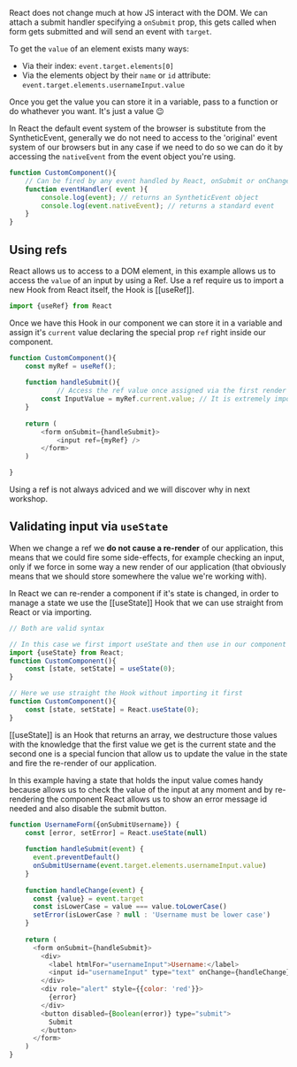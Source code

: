 React does not change much at how JS interact with the DOM. We can attach a submit handler specifying a `onSubmit` prop, this gets called when form gets submitted and will send an event with `target`.

To get the `value` of an element exists many ways:
* Via their index: `event.target.elements[0]`
* Via the elements object by their `name` or `id` attribute: `event.target.elements.usernameInput.value`

Once you get the value you can store it in a variable, pass to a function or do whathever you want. It's just a value 😉

In React the default event system of the browser is substitute from the SyntheticEvent, generally we do not need to access to the 'original' event system of our browsers but in any case if we need to do so we can do it by accessing the `nativeEvent` from the event object you're using.
```js
function CustomComponent(){
	// Can be fired by any event handled by React, onSubmit or onChange for example
	function eventHandler( event ){
		console.log(event); // returns an SyntheticEvent object
		console.log(event.nativeEvent); // returns a standard event
	}
}
```
## Using refs
React allows us to access to a DOM element, in this example allows us to access the `value` of an input by using a Ref. Use a ref require us to import a new Hook from React itself, the Hook is [[useRef]].
```js
import {useRef} from React
```
Once we have this Hook in our component we can store it in a variable and assign it's `current` value declaring the special prop `ref` right inside our component.
```js
function CustomComponent(){
	const myRef = useRef();
	
	function handleSubmit(){
			// Access the ref value once assigned via the first render of the component
		const InputValue = myRef.current.value; // It is extremely important to use current
	}
	
	return (
		<form onSubmit={handleSubmit}>
			<input ref={myRef} />
		</form>
	)

}
```
Using a ref is not always adviced and we will discover why in next workshop.
## Validating input via `useState`
When we change a ref we **do not cause a re-render** of our application, this means that we could fire some side-effects, for example checking an input, only if we force in some way a new render of our application (that obviously means that we should store somewhere the value we're working with).

In React we can re-render a component if it's state is changed, in order to manage a state we use the [[useState]] Hook that we can use straight from React or via importing.
```js
// Both are valid syntax

// In this case we first import useState and then use in our component
import {useState} from React;
function CustomComponent(){
	const [state, setState] = useState(0);
}

// Here we use straight the Hook without importing it first
function CustomComponent(){
	const [state, setState] = React.useState(0);
}
```
[[useState]] is an Hook that returns an array, we destructure those values with the knowledge that the first value we get is the current state and the second one is a special funcion that allow us to update the value in the state and fire the re-render of our application.

In this example having a state that holds the input value comes handy because allows us to check the value of the input at any moment and by re-rendering the component React allows us to show an error message id needed and also disable the submit button.

```js
function UsernameForm({onSubmitUsername}) {
	const [error, setError] = React.useState(null)
  
	function handleSubmit(event) {
	  event.preventDefault()
	  onSubmitUsername(event.target.elements.usernameInput.value)
	}
  
	function handleChange(event) {
	  const {value} = event.target
	  const isLowerCase = value === value.toLowerCase()
	  setError(isLowerCase ? null : 'Username must be lower case')
	}
  
	return (
	  <form onSubmit={handleSubmit}>
		<div>
		  <label htmlFor="usernameInput">Username:</label>
		  <input id="usernameInput" type="text" onChange={handleChange} />
		</div>
		<div role="alert" style={{color: 'red'}}>
		  {error}
		</div>
		<button disabled={Boolean(error)} type="submit">
		  Submit
		</button>
	  </form>
	)
}
```
